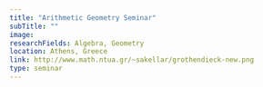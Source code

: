 ```yaml
---
title: "Arithmetic Geometry Seminar"
subTitle: ""
image:
researchFields: Algebra, Geometry
location: Athens, Greece
link: http://www.math.ntua.gr/~sakellar/grothendieck-new.png
type: seminar
---
```

